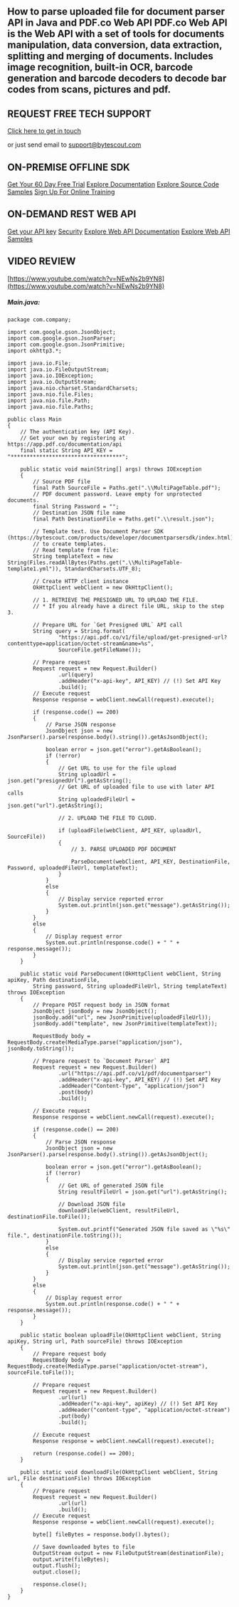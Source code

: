 ## How to parse uploaded file for document parser API in Java and PDF.co Web API PDF.co Web API is the Web API with a set of tools for documents manipulation, data conversion, data extraction, splitting and merging of documents. Includes image recognition, built-in OCR, barcode generation and barcode decoders to decode bar codes from scans, pictures and pdf.

## REQUEST FREE TECH SUPPORT

[Click here to get in touch](https://bytescout.zendesk.com/hc/en-us/requests/new?subject=PDF.co%20Web%20API%20Question)

or just send email to [support@bytescout.com](mailto:support@bytescout.com?subject=PDF.co%20Web%20API%20Question) 

## ON-PREMISE OFFLINE SDK 

[Get Your 60 Day Free Trial](https://bytescout.com/download/web-installer?utm_source=github-readme)
[Explore Documentation](https://bytescout.com/documentation/index.html?utm_source=github-readme)
[Explore Source Code Samples](https://github.com/bytescout/ByteScout-SDK-SourceCode/)
[Sign Up For Online Training](https://academy.bytescout.com/)


## ON-DEMAND REST WEB API

[Get your API key](https://app.pdf.co/signup?utm_source=github-readme)
[Security](https://pdf.co/security)
[Explore Web API Documentation](https://apidocs.pdf.co?utm_source=github-readme)
[Explore Web API Samples](https://github.com/bytescout/ByteScout-SDK-SourceCode/tree/master/PDF.co%20Web%20API)

## VIDEO REVIEW

[https://www.youtube.com/watch?v=NEwNs2b9YN8](https://www.youtube.com/watch?v=NEwNs2b9YN8)




<!-- code block begin -->

##### **Main.java:**
    
```
package com.company;

import com.google.gson.JsonObject;
import com.google.gson.JsonParser;
import com.google.gson.JsonPrimitive;
import okhttp3.*;

import java.io.File;
import java.io.FileOutputStream;
import java.io.IOException;
import java.io.OutputStream;
import java.nio.charset.StandardCharsets;
import java.nio.file.Files;
import java.nio.file.Path;
import java.nio.file.Paths;

public class Main
{
    // The authentication key (API Key).
    // Get your own by registering at https://app.pdf.co/documentation/api
    final static String API_KEY = "***********************************";

    public static void main(String[] args) throws IOException
    {
        // Source PDF file
        final Path SourceFile = Paths.get(".\\MultiPageTable.pdf");
        // PDF document password. Leave empty for unprotected documents.
        final String Password = "";
        // Destination JSON file name
        final Path DestinationFile = Paths.get(".\\result.json");

        // Template text. Use Document Parser SDK (https://bytescout.com/products/developer/documentparsersdk/index.html)
        // to create templates.
        // Read template from file:
        String templateText = new String(Files.readAllBytes(Paths.get(".\\MultiPageTable-template1.yml")), StandardCharsets.UTF_8);

        // Create HTTP client instance
        OkHttpClient webClient = new OkHttpClient();

        // 1. RETRIEVE THE PRESIGNED URL TO UPLOAD THE FILE.
        // * If you already have a direct file URL, skip to the step 3.

        // Prepare URL for `Get Presigned URL` API call
        String query = String.format(
                "https://api.pdf.co/v1/file/upload/get-presigned-url?contenttype=application/octet-stream&name=%s",
                SourceFile.getFileName());

        // Prepare request
        Request request = new Request.Builder()
                .url(query)
                .addHeader("x-api-key", API_KEY) // (!) Set API Key
                .build();
        // Execute request
        Response response = webClient.newCall(request).execute();

        if (response.code() == 200)
        {
            // Parse JSON response
            JsonObject json = new JsonParser().parse(response.body().string()).getAsJsonObject();

            boolean error = json.get("error").getAsBoolean();
            if (!error)
            {
                // Get URL to use for the file upload
                String uploadUrl = json.get("presignedUrl").getAsString();
                // Get URL of uploaded file to use with later API calls
                String uploadedFileUrl = json.get("url").getAsString();

                // 2. UPLOAD THE FILE TO CLOUD.

                if (uploadFile(webClient, API_KEY, uploadUrl, SourceFile))
                {
                    // 3. PARSE UPLOADED PDF DOCUMENT

                    ParseDocument(webClient, API_KEY, DestinationFile, Password, uploadedFileUrl, templateText);
                }
            }
            else
            {
                // Display service reported error
                System.out.println(json.get("message").getAsString());
            }
        }
        else
        {
            // Display request error
            System.out.println(response.code() + " " + response.message());
        }
    }

    public static void ParseDocument(OkHttpClient webClient, String apiKey, Path destinationFile,
        String password, String uploadedFileUrl, String templateText) throws IOException
    {
        // Prepare POST request body in JSON format
        JsonObject jsonBody = new JsonObject();
        jsonBody.add("url", new JsonPrimitive(uploadedFileUrl));
        jsonBody.add("template", new JsonPrimitive(templateText));

        RequestBody body = RequestBody.create(MediaType.parse("application/json"), jsonBody.toString());

        // Prepare request to `Document Parser` API
        Request request = new Request.Builder()
                .url("https://api.pdf.co/v1/pdf/documentparser")
                .addHeader("x-api-key", API_KEY) // (!) Set API Key
                .addHeader("Content-Type", "application/json")
                .post(body)
                .build();

        // Execute request
        Response response = webClient.newCall(request).execute();

        if (response.code() == 200)
        {
            // Parse JSON response
            JsonObject json = new JsonParser().parse(response.body().string()).getAsJsonObject();

            boolean error = json.get("error").getAsBoolean();
            if (!error)
            {
                // Get URL of generated JSON file
                String resultFileUrl = json.get("url").getAsString();

                // Download JSON file
                downloadFile(webClient, resultFileUrl, destinationFile.toFile());

                System.out.printf("Generated JSON file saved as \"%s\" file.", destinationFile.toString());
            }
            else
            {
                // Display service reported error
                System.out.println(json.get("message").getAsString());
            }
        }
        else
        {
            // Display request error
            System.out.println(response.code() + " " + response.message());
        }
    }

    public static boolean uploadFile(OkHttpClient webClient, String apiKey, String url, Path sourceFile) throws IOException
    {
        // Prepare request body
        RequestBody body = RequestBody.create(MediaType.parse("application/octet-stream"), sourceFile.toFile());

        // Prepare request
        Request request = new Request.Builder()
                .url(url)
                .addHeader("x-api-key", apiKey) // (!) Set API Key
                .addHeader("content-type", "application/octet-stream")
                .put(body)
                .build();

        // Execute request
        Response response = webClient.newCall(request).execute();

        return (response.code() == 200);
    }

    public static void downloadFile(OkHttpClient webClient, String url, File destinationFile) throws IOException
    {
        // Prepare request
        Request request = new Request.Builder()
                .url(url)
                .build();
        // Execute request
        Response response = webClient.newCall(request).execute();

        byte[] fileBytes = response.body().bytes();

        // Save downloaded bytes to file
        OutputStream output = new FileOutputStream(destinationFile);
        output.write(fileBytes);
        output.flush();
        output.close();

        response.close();
    }
}

```

<!-- code block end -->